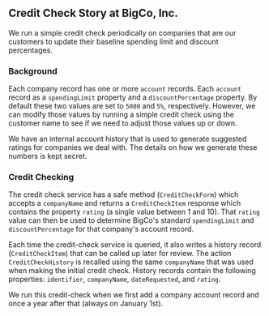 ## Credit Check Story at BigCo, Inc.

We run a simple credit check periodically on companies that are our customers to update their baseline spending limit and discount percentages.

### Background
Each company record has one or more `account` records. Each `account` record as a `spendingLimit` property and a `discountPercentage` property. By default these two values are set to `5000` and `5%`, respectively. However, we can modify those values by running a simple credit check using the customer name to see if we need to adjust those values up or down.

We have an internal account history that is used to generate suggested ratings for companies we deal with. The details on how we generate these numbers is kept secret. 

### Credit Checking
The credit check service has a safe method (`CreditCheckForm`) which accepts a `companyName` and returns a `CreditCheckItem` response which contains the property `rating` (a single value between 1 and 10).  That `rating` value can then be used to determine BigCo's standard `spendingLimit` and `discountPercentage` for that company's account record. 

Each time the credit-check service is queried, it also writes a history record (`CreditCheckItem`) that can be called up later for review. The action `CreditCheckHistory` is recalled using the same `companyName` that was used when making the initial credit check. History records contain the following properties: `identifier`, `companyName`, `dateRequested`, and `rating`.

We run this credit-check when we first add a company account record and once a year after that (always on January 1st).  


